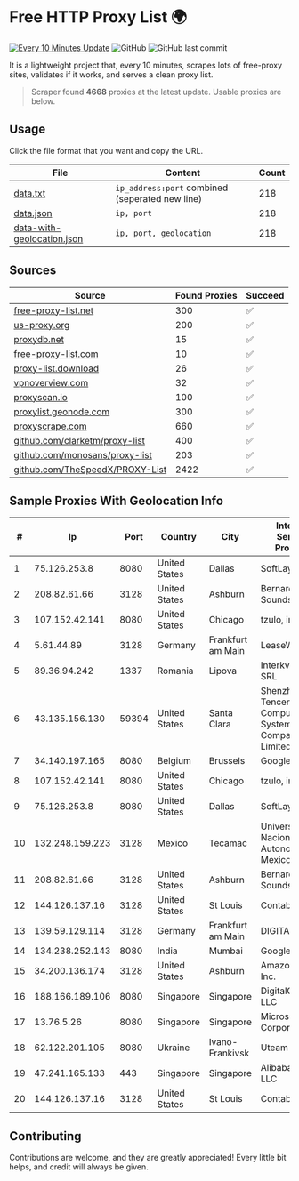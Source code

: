 
# Free HTTP Proxy List 🌍

[![Every 10 Minutes Update](https://github.com/mertguvencli/http-proxy-list/actions/workflows/main.yml/badge.svg?branch=main)](https://github.com/mertguvencli/http-proxy-list/actions/workflows/main.yml)
![GitHub](https://img.shields.io/github/license/mertguvencli/http-proxy-list)
![GitHub last commit](https://img.shields.io/github/last-commit/mertguvencli/http-proxy-list)

It is a lightweight project that, every 10 minutes, scrapes lots of free-proxy sites, validates if it works, and serves a clean proxy list.


> Scraper found **4668** proxies at the latest update. Usable proxies are below.

## Usage

Click the file format that you want and copy the URL.


|File|Content|Count|
|----|-------|-----|
|[data.txt](https://raw.githubusercontent.com/mertguvencli/http-proxy-list/main/proxy-list/data.txt)|`ip_address:port` combined (seperated new line)|218|
|[data.json](https://raw.githubusercontent.com/mertguvencli/http-proxy-list/main/proxy-list/data.json)|`ip, port`|218|
|[data-with-geolocation.json](https://raw.githubusercontent.com/mertguvencli/http-proxy-list/main/proxy-list/data-with-geolocation.json)|`ip, port, geolocation`|218|

## Sources

|Source|Found Proxies|Succeed|
|------|-------------|-------|
|[free-proxy-list.net](https://free-proxy-list.net)|300|✅|
|[us-proxy.org](https://www.us-proxy.org)|200|✅|
|[proxydb.net](http://proxydb.net)|15|✅|
|[free-proxy-list.com](https://free-proxy-list.com/?page=&port=&type%5B%5D=http&type%5B%5D=https&up_time=0&search=Search)|10|✅|
|[proxy-list.download](https://www.proxy-list.download/HTTP)|26|✅|
|[vpnoverview.com](https://vpnoverview.com/privacy/anonymous-browsing/free-proxy-servers)|32|✅|
|[proxyscan.io](https://www.proxyscan.io)|100|✅|
|[proxylist.geonode.com](https://proxylist.geonode.com/api/proxy-list?limit=300&page=1&sort_by=lastChecked&sort_type=desc&protocols=http,https)|300|✅|
|[proxyscrape.com](https://api.proxyscrape.com/v2/?request=displayproxies&protocol=http&timeout=10000&country=all&ssl=all&anonymity=all)|660|✅|
|[github.com/clarketm/proxy-list](https://raw.githubusercontent.com/clarketm/proxy-list/master/proxy-list-raw.txt)|400|✅|
|[github.com/monosans/proxy-list](https://raw.githubusercontent.com/monosans/proxy-list/main/proxies/http.txt)|203|✅|
|[github.com/TheSpeedX/PROXY-List](https://raw.githubusercontent.com/TheSpeedX/PROXY-List/master/http.txt)|2422|✅|


## Sample Proxies With Geolocation Info

|#|Ip|Port|Country|City|Internet Service Provider|
|-|--|----|-------|----|-------------------------|
|1|75.126.253.8|8080|United States|Dallas|SoftLayer|
|2|208.82.61.66|3128|United States|Ashburn|Bernardi Sounds|
|3|107.152.42.141|8080|United States|Chicago|tzulo, inc.|
|4|5.61.44.89|3128|Germany|Frankfurt am Main|LeaseWeb DE|
|5|89.36.94.242|1337|Romania|Lipova|Interkvm Host SRL|
|6|43.135.156.130|59394|United States|Santa Clara|Shenzhen Tencent Computer Systems Company Limited|
|7|34.140.197.165|8080|Belgium|Brussels|Google LLC|
|8|107.152.42.141|8080|United States|Chicago|tzulo, inc.|
|9|75.126.253.8|8080|United States|Dallas|SoftLayer|
|10|132.248.159.223|3128|Mexico|Tecamac|Universidad Nacional Autonoma de Mexico|
|11|208.82.61.66|3128|United States|Ashburn|Bernardi Sounds|
|12|144.126.137.16|3128|United States|St Louis|Contabo Inc.|
|13|139.59.129.114|3128|Germany|Frankfurt am Main|DIGITALOCEAN|
|14|134.238.252.143|8080|India|Mumbai|Google LLC|
|15|34.200.136.174|3128|United States|Ashburn|Amazon.com, Inc.|
|16|188.166.189.106|8080|Singapore|Singapore|DigitalOcean, LLC|
|17|13.76.5.26|8080|Singapore|Singapore|Microsoft Corporation|
|18|62.122.201.105|8080|Ukraine|Ivano-Frankivsk|Uteam LTD|
|19|47.241.165.133|443|Singapore|Singapore|Alibaba.com LLC|
|20|144.126.137.16|3128|United States|St Louis|Contabo Inc.|



## Contributing

Contributions are welcome, and they are greatly appreciated! Every
little bit helps, and credit will always be given.

